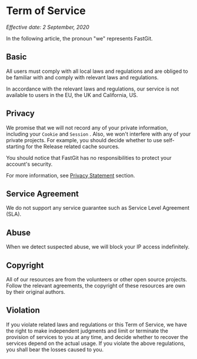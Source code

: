 # Term of Service

*Effective date: 2 September, 2020*

In the following article, the pronoun "we" represents FastGit.

## Basic

All users must comply with all local laws and regulations and are obliged to be familiar with and comply with relevant laws and regulations.

In accordance with the relevant laws and regulations, our service is not available to users in the EU, the UK and California, US.

## Privacy

We promise that we will not record any of your private information, including your `Cookie` and `Session` . Also, we won't interfere with any of your private projects. For example, you should decide whether to use self-starting for the Release related cache sources.

You should notice that FastGit has no responsibilities to protect your account's security.

For more information, see [Privacy Statement](privacy.md) section.

## Service Agreement

We do not support any service guarantee such as Service Level Agreement (SLA).

## Abuse

When we detect suspected abuse, we will block your IP access indefinitely.

## Copyright

All of our resources are from the volunteers or other open source projects. Follow the relevant agreements, the copyright of these resources are own by their original authors.

## Violation

If you violate related laws and regulations or this Term of Service, we have the right to make independent judgments and limit or terminate the provision of services to you at any time, and decide whether to recover the services depend on the actual usage. If you violate the above regulations, you shall bear the losses caused to you.
